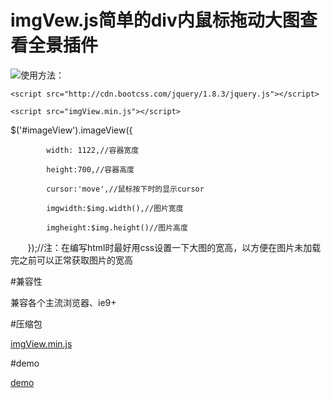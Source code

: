 # imgVew.js简单的div内鼠标拖动大图查看全景插件

![](https://assets-cdn.github.com/images/icons/emoji/octocat.png)使用方法：

`<script src="http://cdn.bootcss.com/jquery/1.8.3/jquery.js"></script>`

`<script src="imgView.min.js"></script>`

$('#imageView').imageView({

            width: 1122,//容器宽度
            
            height:700,//容器高度
            
            cursor:'move',//鼠标按下时的显示cursor
            
            imgwidth:$img.width(),//图片宽度
            
            imgheight:$img.height()//图片高度
            
        });//注：在编写html时最好用css设置一下大图的宽高，以方便在图片未加载完之前可以正常获取图片的宽高
        

#兼容性

兼容各个主流浏览器、ie9+

#压缩包

[imgView.min.js](https://github.com/wdq13658373674/imgView/blob/master/imgView.min.js)

#demo

[demo](https://github.com/wdq13658373674/imgView/blob/master/demo.html)
